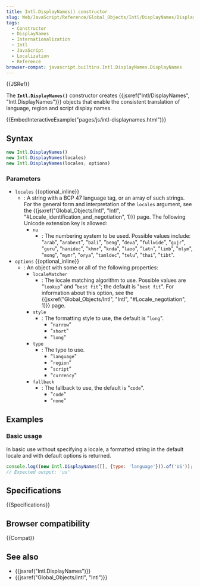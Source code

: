 ```yaml
---
title: Intl.DisplayNames() constructor
slug: Web/JavaScript/Reference/Global_Objects/Intl/DisplayNames/DisplayNames
tags:
  - Constructor
  - DisplayNames
  - Internationalization
  - Intl
  - JavaScript
  - Localization
  - Reference
browser-compat: javascript.builtins.Intl.DisplayNames.DisplayNames
---
```

{{JSRef}}

The **`Intl.DisplayNames()`** constructor creates
{{jsxref("Intl/DisplayNames", "Intl.DisplayNames")}} objects
that enable the consistent translation of language, region and script display
names.

{{EmbedInteractiveExample("pages/js/intl-displaynames.html")}}

<!-- The source for this interactive example is stored in a GitHub repository. If you'd like to contribute to the interactive examples project, please clone https://github.com/mdn/interactive-examples and send us a pull request. -->

## Syntax

```js
new Intl.DisplayNames()
new Intl.DisplayNames(locales)
new Intl.DisplayNames(locales, options)
```

### Parameters

- `locales` {{optional_inline}}
  - : A string with a BCP 47 language tag, or an array of such strings. For the
    general form and interpretation of the `locales` argument, see the
    {{jsxref("Global_Objects/Intl", "Intl",
			"#Locale_identification_and_negotiation", 1)}}
    page. The following Unicode extension key is allowed:
    - `nu`
      - : The numbering system to be used. Possible values include: "`arab`",
        "`arabext`", "`bali`", "`beng`", "`deva`", "`fullwide`", "`gujr`",
        "`guru`", "`hanidec`", "`khmr`", "`knda`", "`laoo`", "`latn`", "`limb`",
        "`mlym`", "`mong`", "`mymr`", "`orya`", "`tamldec`", "`telu`", "`thai`",
        "`tibt`".
- `options` {{optional_inline}}
  - : An object with some or all of the following properties:
    - `localeMatcher`
      - : The locale matching algorithm to use. Possible values are "`lookup`"
        and "`best fit`"; the default is "`best fit`". For information about
        this option, see the
        {{jsxref("Global_Objects/Intl", "Intl", "#Locale_negotiation", 1)}}
        page.
    - `style`
      - : The formatting style to use, the default is "`long`".
        - "`narrow`"
        - "`short`"
        - "`long`"
    - `type`
      - : The type to use.
        - "`language`"
        - "`region`"
        - "`script`"
        - "`currency`"
    - `fallback`
      - : The fallback to use, the default is "`code`".
        - "`code`"
        - "`none`"

## Examples

### Basic usage

In basic use without specifying a locale, a formatted string in the default
locale and with default options is returned.

```js
console.log((new Intl.DisplayNames([], {type: 'language'})).of('US'));
// Expected output: 'us'
```

## Specifications

{{Specifications}}

## Browser compatibility

{{Compat}}

## See also

- {{jsxref("Intl.DisplayNames")}}
- {{jsxref("Global_Objects/Intl", "Intl")}}

